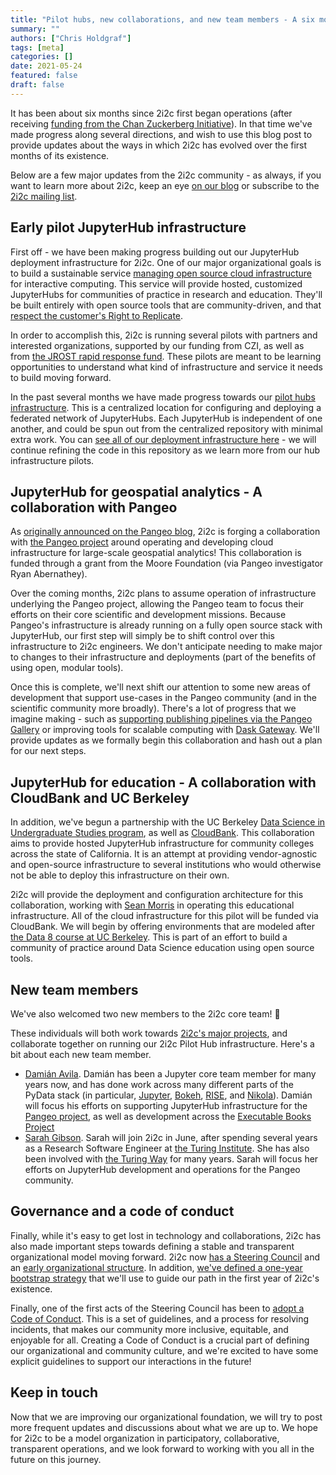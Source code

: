```yaml
---
title: "Pilot hubs, new collaborations, and new team members - A six month update"
summary: ""
authors: ["Chris Holdgraf"]
tags: [meta]
categories: []
date: 2021-05-24
featured: false
draft: false
---
```


It has been about six months since 2i2c first began operations (after receiving [funding from the Chan Zuckerberg Initiative](../czi-core-support)).
In that time we've made progress along several directions, and wish to use this blog post to provide updates about the ways in which 2i2c has evolved over the first months of its existence.

Below are a few major updates from the 2i2c community - as always, if you want to learn more about 2i2c, keep an eye [on our blog](https://2i2c.org/posts/) or subscribe to the [2i2c mailing list](https://2i2c.org/#contact).

## Early pilot JupyterHub infrastructure

First off - we have been making progress building out our JupyterHub deployment infrastructure for 2i2c.
One of our major organizational goals is to build a sustainable service [managing open source cloud infrastructure](https://2i2c.org/infrastructure/) for interactive computing.
This service will provide hosted, customized JupyterHubs for communities of practice in research and education.
They'll be built entirely with open source tools that are community-driven, and that [respect the customer's Right to Replicate](https://2i2c.org/right-to-replicate/).

In order to accomplish this, 2i2c is running several pilots with partners and interested organizations, supported by our funding from CZI, as well as from [the JROST rapid response fund](https://investinopen.org/blog/jrost-rapid-response-fund-awardees/).
These pilots are meant to be learning opportunities to understand what kind of infrastructure and service it needs to build moving forward.

In the past several months we have made progress towards our [pilot hubs infrastructure](https://pilot-hubs.2i2c.org/en/latest/).
This is a centralized location for configuring and deploying a federated network of JupyterHubs.
Each JupyterHub is independent of one another, and could be spun out from the centralized repository with minimal extra work.
You can [see all of our deployment infrastructure here](https://github.com/2i2c-org/pilot-hubs) - we will continue refining the code in this repository as we learn more from our hub infrastructure pilots.

## JupyterHub for geospatial analytics - A collaboration with Pangeo

As [originally announced on the Pangeo blog](https://medium.com/pangeo/pangeo-2-0-2bedf099582d), 2i2c is forging a collaboration with [the Pangeo project](https://pangeo.io) around operating and developing cloud infrastructure for large-scale geospatial analytics!
This collaboration is funded through a grant from the Moore Foundation (via Pangeo investigator Ryan Abernathey).

Over the coming months, 2i2c plans to assume operation of infrastructure underlying the Pangeo project, allowing the Pangeo team to focus their efforts on their core scientific and development missions.
Because Pangeo's infrastructure is already running on a fully open source stack with JupyterHub, our first step will simply be to shift control over this infrastructure to 2i2c engineers.
We don't anticipate needing to make major to changes to their infrastructure and deployments (part of the benefits of using open, modular tools).

Once this is complete, we'll next shift our attention to some new areas of development that support use-cases in the Pangeo community (and in the scientific community more broadly).
There's a lot of progress that we imagine making - such as [supporting publishing pipelines via the Pangeo Gallery](https://gallery.pangeo.io) or improving tools for scalable computing with [Dask Gateway](https://gateway.dask.org/).
We'll provide updates as we formally begin this collaboration and hash out a plan for our next steps.

## JupyterHub for education - A collaboration with CloudBank and UC Berkeley

In addition, we've begun a partnership with the UC Berkeley [Data Science in Undergraduate Studies program](https://data.berkeley.edu/academics/undergraduate-programs), as well as [CloudBank](http://cloudbank.org/).
This collaboration aims to provide hosted JupyterHub infrastructure for community colleges across the state of California.
It is an attempt at providing vendor-agnostic and open-source infrastructure to several institutions who would otherwise not be able to deploy this infrastructure on their own.

2i2c will provide the deployment and configuration architecture for this collaboration, working with [Sean Morris](https://its.berkeley.edu/people/sean-morris) in operating this educational infrastructure.
All of the cloud infrastructure for this pilot will be funded via CloudBank.
We will begin by offering environments that are modeled after [the Data 8 course at UC Berkeley](https://data8.org).
This is part of an effort to build a community of practice around Data Science education using open source tools.

## New team members

We've also welcomed two new members to the 2i2c core team! 🎉

These individuals will both work towards [2i2c's major projects](/projects), and collaborate together on running our 2i2c Pilot Hub infrastructure.
Here's a bit about each new team member.

- [Damián Avila](https://github.com/damianavila). Damián has been a Jupyter core team member for many years now, and has done work across many different parts of the PyData stack (in particular, [Jupyter](https://jupyter.org), [Bokeh](http://bokeh.org/), [RISE](https://rise.readthedocs.io/), and [Nikola](https://getnikola.com/)). Damián will focus his efforts on supporting JupyterHub infrastructure for the [Pangeo project](https://pangeo.io), as well as development across the [Executable Books Project](https://executablebooks.org)
- [Sarah Gibson](https://github.com/sgibson91). Sarah will join 2i2c in June, after spending several years as a Research Software Engineer at [the Turing Institute](https://www.turing.ac.uk/). She has also been involved with [the Turing Way](https://the-turing-way.netlify.app/welcome) for many years. Sarah will focus her efforts on JupyterHub development and operations for the Pangeo community.

## Governance and a code of conduct

Finally, while it's easy to get lost in technology and collaborations, 2i2c has also made important steps towards defining a stable and transparent organizational model moving forward.
2i2c now [has a Steering Council](https://team-compass.2i2c.org/en/latest/about/structure.html#steering-council) and an [early organizational structure](https://team-compass.2i2c.org/en/latest/about/structure.html).
In addition, [we've defined a one-year bootstrap strategy](https://team-compass.2i2c.org/en/latest/about/strategy.html) that we'll use to guide our path in the first year of 2i2c's existence.

Finally, one of the first acts of the Steering Council has been to [adopt a Code of Conduct](https://team-compass.2i2c.org/en/latest/code-of-conduct/index.html).
This is a set of guidelines, and a process for resolving incidents, that makes our community more inclusive, equitable, and enjoyable for all.
Creating a Code of Conduct is a crucial part of defining our organizational and community culture, and we're excited to have some explicit guidelines to support our interactions in the future!

## Keep in touch

Now that we are improving our organizational foundation, we will try to post more frequent updates and discussions about what we are up to.
We hope for 2i2c to be a model organization in participatory, collaborative, transparent operations, and we look forward to working with you all in the future on this journey.

